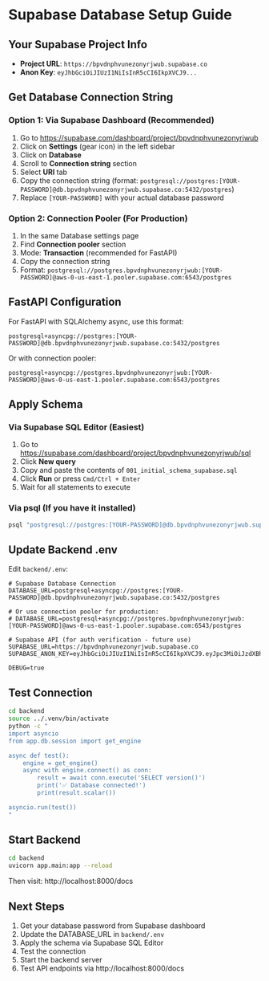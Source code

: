 # Supabase Database Setup Guide

## Your Supabase Project Info

- **Project URL**: `https://bpvdnphvunezonyrjwub.supabase.co`
- **Anon Key**: `eyJhbGciOiJIUzI1NiIsInR5cCI6IkpXVCJ9...`

## Get Database Connection String

### Option 1: Via Supabase Dashboard (Recommended)
1. Go to https://supabase.com/dashboard/project/bpvdnphvunezonyrjwub
2. Click on **Settings** (gear icon) in the left sidebar
3. Click on **Database**
4. Scroll to **Connection string** section
5. Select **URI** tab
6. Copy the connection string (format: `postgresql://postgres:[YOUR-PASSWORD]@db.bpvdnphvunezonyrjwub.supabase.co:5432/postgres`)
7. Replace `[YOUR-PASSWORD]` with your actual database password

### Option 2: Connection Pooler (For Production)
1. In the same Database settings page
2. Find **Connection pooler** section
3. Mode: **Transaction** (recommended for FastAPI)
4. Copy the connection string
5. Format: `postgresql://postgres.bpvdnphvunezonyrjwub:[YOUR-PASSWORD]@aws-0-us-east-1.pooler.supabase.com:6543/postgres`

## FastAPI Configuration

For FastAPI with SQLAlchemy async, use this format:

```
postgresql+asyncpg://postgres:[YOUR-PASSWORD]@db.bpvdnphvunezonyrjwub.supabase.co:5432/postgres
```

Or with connection pooler:

```
postgresql+asyncpg://postgres.bpvdnphvunezonyrjwub:[YOUR-PASSWORD]@aws-0-us-east-1.pooler.supabase.com:6543/postgres
```

## Apply Schema

### Via Supabase SQL Editor (Easiest)
1. Go to https://supabase.com/dashboard/project/bpvdnphvunezonyrjwub/sql
2. Click **New query**
3. Copy and paste the contents of `001_initial_schema_supabase.sql`
4. Click **Run** or press `Cmd/Ctrl + Enter`
5. Wait for all statements to execute

### Via psql (If you have it installed)
```bash
psql "postgresql://postgres:[YOUR-PASSWORD]@db.bpvdnphvunezonyrjwub.supabase.co:5432/postgres" < 001_initial_schema_supabase.sql
```

## Update Backend .env

Edit `backend/.env`:

```env
# Supabase Database Connection
DATABASE_URL=postgresql+asyncpg://postgres:[YOUR-PASSWORD]@db.bpvdnphvunezonyrjwub.supabase.co:5432/postgres

# Or use connection pooler for production:
# DATABASE_URL=postgresql+asyncpg://postgres.bpvdnphvunezonyrjwub:[YOUR-PASSWORD]@aws-0-us-east-1.pooler.supabase.com:6543/postgres

# Supabase API (for auth verification - future use)
SUPABASE_URL=https://bpvdnphvunezonyrjwub.supabase.co
SUPABASE_ANON_KEY=eyJhbGciOiJIUzI1NiIsInR5cCI6IkpXVCJ9.eyJpc3MiOiJzdXBhYmFzZSIsInJlZiI6ImJwdmRucGh2dW5lem9ueXJqd3ViIiwicm9sZSI6ImFub24iLCJpYXQiOjE3NjAwNjYwNjEsImV4cCI6MjA3NTY0MjA2MX0.61XNqx0Lqm_P_p8mypVsyU2U4LdoOWxEa8BxgkGZp74

DEBUG=true
```

## Test Connection

```bash
cd backend
source ../.venv/bin/activate
python -c "
import asyncio
from app.db.session import get_engine

async def test():
    engine = get_engine()
    async with engine.connect() as conn:
        result = await conn.execute('SELECT version()')
        print('✅ Database connected!')
        print(result.scalar())

asyncio.run(test())
"
```

## Start Backend

```bash
cd backend
uvicorn app.main:app --reload
```

Then visit: http://localhost:8000/docs

## Next Steps

1. Get your database password from Supabase dashboard
2. Update the DATABASE_URL in `backend/.env`
3. Apply the schema via Supabase SQL Editor
4. Test the connection
5. Start the backend server
6. Test API endpoints via http://localhost:8000/docs
